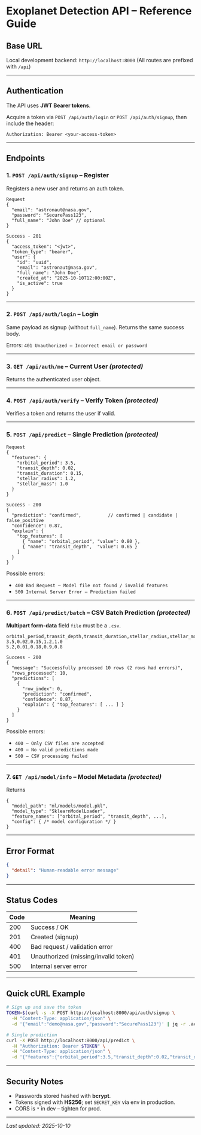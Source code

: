 # Exoplanet Detection API – Reference Guide

## Base URL

Local development backend: `http://localhost:8000`
(All routes are prefixed with `/api`)

---

## Authentication

The API uses **JWT Bearer tokens**.

Acquire a token via `POST /api/auth/login` or `POST /api/auth/signup`, then include the header:

```http
Authorization: Bearer <your-access-token>
```

---

## Endpoints

### 1. `POST /api/auth/signup` – Register

Registers a new user and returns an auth token.

```jsonc
Request
{
  "email": "astronaut@nasa.gov",
  "password": "SecurePass123",
  "full_name": "John Doe" // optional
}
```

```jsonc
Success ‑ 201
{
  "access_token": "<jwt>",
  "token_type": "bearer",
  "user": {
    "id": "uuid",
    "email": "astronaut@nasa.gov",
    "full_name": "John Doe",
    "created_at": "2025-10-10T12:00:00Z",
    "is_active": true
  }
}
```

---

### 2. `POST /api/auth/login` – Login

Same payload as signup (without `full_name`). Returns the same success body.

Errors: `401 Unauthorized – Incorrect email or password`

---

### 3. `GET /api/auth/me` – Current User _(protected)_

Returns the authenticated user object.

---

### 4. `POST /api/auth/verify` – Verify Token _(protected)_

Verifies a token and returns the user if valid.

---

### 5. `POST /api/predict` – Single Prediction _(protected)_

```jsonc
Request
{
  "features": {
    "orbital_period": 3.5,
    "transit_depth": 0.02,
    "transit_duration": 0.15,
    "stellar_radius": 1.2,
    "stellar_mass": 1.0
  }
}
```

```jsonc
Success ‑ 200
{
  "prediction": "confirmed",          // confirmed | candidate | false_positive
  "confidence": 0.87,
  "explain": {
    "top_features": [
      { "name": "orbital_period", "value": 0.80 },
      { "name": "transit_depth",  "value": 0.65 }
    ]
  }
}
```

Possible errors:
* `400 Bad Request – Model file not found / invalid features`
* `500 Internal Server Error – Prediction failed`

---

### 6. `POST /api/predict/batch` – CSV Batch Prediction _(protected)_

**Multipart form-data** field `file` must be a `.csv`.

```csv
orbital_period,transit_depth,transit_duration,stellar_radius,stellar_mass
3.5,0.02,0.15,1.2,1.0
5.2,0.01,0.18,0.9,0.8
```

```jsonc
Success ‑ 200
{
  "message": "Successfully processed 10 rows (2 rows had errors)",
  "rows_processed": 10,
  "predictions": [
    {
      "row_index": 0,
      "prediction": "confirmed",
      "confidence": 0.87,
      "explain": { "top_features": [ ... ] }
    }
  ]
}
```

Possible errors:
* `400 – Only CSV files are accepted`
* `400 – No valid predictions made`
* `500 – CSV processing failed`

---

### 7. `GET /api/model/info` – Model Metadata _(protected)_

Returns
```jsonc
{
  "model_path": "ml/models/model.pkl",
  "model_type": "SklearnModelLoader",
  "feature_names": ["orbital_period", "transit_depth", ...],
  "config": { /* model configuration */ }
}
```

---

## Error Format

```json
{
  "detail": "Human-readable error message"
}
```

---

## Status Codes
| Code | Meaning |
|------|---------|
|200|Success / OK|
|201|Created (signup)|
|400|Bad request / validation error|
|401|Unauthorized (missing/invalid token)|
|500|Internal server error|

---

## Quick cURL Example

```bash
# Sign up and save the token
TOKEN=$(curl -s -X POST http://localhost:8000/api/auth/signup \
  -H "Content-Type: application/json" \
  -d '{"email":"demo@nasa.gov","password":"SecurePass123"}' | jq -r .access_token)

# Single prediction
curl -X POST http://localhost:8000/api/predict \
  -H "Authorization: Bearer $TOKEN" \
  -H "Content-Type: application/json" \
  -d '{"features":{"orbital_period":3.5,"transit_depth":0.02,"transit_duration":0.15,"stellar_radius":1.2,"stellar_mass":1.0}}'
```

---

## Security Notes
* Passwords stored hashed with **bcrypt**.
* Tokens signed with **HS256**; set `SECRET_KEY` via env in production.
* CORS is `*` in dev – tighten for prod.

---

_Last updated: 2025-10-10_
